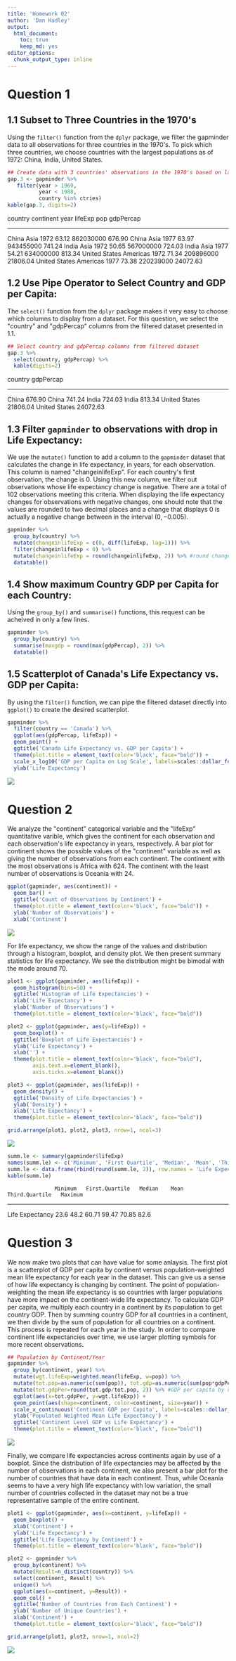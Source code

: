 ```yaml
---
title: 'Homework 02'
author: 'Dan Hadley'
output: 
  html_document:
    toc: true
    keep_md: yes
editor_options: 
  chunk_output_type: inline
---
```

<!---The following chunk allows errors when knitting--->



<!---The following chunk loads the appropriate libraries--->


    
# Question 1

## 1.1 Subset to Three Countries in the 1970's

<!---The following chunk finds the first year of observations for the 70's and the top 3 countries by population for that year--->



Using the `filter()` function from the `dplyr` package, we filter the gapminder data to all observations for three countries in the 1970's.  To pick which three countries, we choose countries with the largest populations as of 1972: China, India, United States.


```r
## Create data with 3 countries' observations in the 1970's based on largest populations from first 1970's observation
gap.3 <- gapminder %>% 
   filter(year > 1969,
          year < 1980,
          country %in% ctries) 
kable(gap.3, digits=2)
```



country         continent    year   lifeExp         pop   gdpPercap
--------------  ----------  -----  --------  ----------  ----------
China           Asia         1972     63.12   862030000      676.90
China           Asia         1977     63.97   943455000      741.24
India           Asia         1972     50.65   567000000      724.03
India           Asia         1977     54.21   634000000      813.34
United States   Americas     1972     71.34   209896000    21806.04
United States   Americas     1977     73.38   220239000    24072.63

## 1.2 Use Pipe Operator to Select Country and GDP per Capita:

The `select()` function from the `dplyr` package makes it very easy to choose which columns to display from a dataset.  For this question, we select the "country" and "gdpPercap" columns from the filtered dataset presented in 1.1.


```r
## Select country and gdpPercap columns from filtered dataset
gap.3 %>% 
  select(country, gdpPercap) %>% 
  kable(digits=2)
```



country          gdpPercap
--------------  ----------
China               676.90
China               741.24
India               724.03
India               813.34
United States     21806.04
United States     24072.63

## 1.3 Filter `gapminder` to observations with drop in Life Expectancy:

We use the `mutate()` function to add a column to the `gapminder` dataset that calculates the change in life expectancy, in years, for each observation.  This column is named "changeinlifeExp".  For each country's first observation, the change is $0$.  Using this new column, we filter out observations whose life expectancy change is negative.  There are  a total of 102 observations meeting this criteria.  When displaying the life expectancy changes for observations with negative changes, one should note that the values are rounded to two decimal places and a change that displays $0$ is actually a negative change between in the interval $(0, -0.005)$.


```r
gapminder %>% 
  group_by(country) %>% 
  mutate(changeinlifeExp = c(0, diff(lifeExp, lag=1))) %>% 
  filter(changeinlifeExp < 0) %>% 
  mutate(changeinlifeExp = round(changeinlifeExp, 2)) %>% #round change to 2 digits
  datatable()
```

<!--html_preserve--><div id="htmlwidget-5293d135705190e4f071" style="width:100%;height:auto;" class="datatables html-widget"></div>
<script type="application/json" data-for="htmlwidget-5293d135705190e4f071">{"x":{"filter":"none","data":[["1","2","3","4","5","6","7","8","9","10","11","12","13","14","15","16","17","18","19","20","21","22","23","24","25","26","27","28","29","30","31","32","33","34","35","36","37","38","39","40","41","42","43","44","45","46","47","48","49","50","51","52","53","54","55","56","57","58","59","60","61","62","63","64","65","66","67","68","69","70","71","72","73","74","75","76","77","78","79","80","81","82","83","84","85","86","87","88","89","90","91","92","93","94","95","96","97","98","99","100","101","102"],["Albania","Angola","Benin","Botswana","Botswana","Botswana","Bulgaria","Bulgaria","Bulgaria","Burundi","Cambodia","Cambodia","Cameroon","Cameroon","Cameroon","Central African Republic","Central African Republic","Central African Republic","Chad","Chad","China","Congo, Dem. Rep.","Congo, Dem. Rep.","Congo, Dem. Rep.","Congo, Dem. Rep.","Congo, Rep.","Congo, Rep.","Cote d'Ivoire","Cote d'Ivoire","Cote d'Ivoire","Croatia","Czech Republic","Denmark","El Salvador","El Salvador","Eritrea","Gabon","Gabon","Gabon","Ghana","Hungary","Hungary","Iraq","Iraq","Iraq","Jamaica","Jamaica","Kenya","Kenya","Kenya","Korea, Dem. Rep.","Korea, Dem. Rep.","Korea, Dem. Rep.","Lesotho","Lesotho","Lesotho","Liberia","Malawi","Malawi","Montenegro","Mozambique","Mozambique","Myanmar","Namibia","Namibia","Netherlands","Nigeria","Nigeria","Norway","Poland","Poland","Puerto Rico","Romania","Romania","Rwanda","Rwanda","Serbia","Sierra Leone","Slovak Republic","Somalia","South Africa","South Africa","South Africa","Swaziland","Swaziland","Swaziland","Tanzania","Tanzania","Togo","Trinidad and Tobago","Trinidad and Tobago","Uganda","Uganda","Uganda","Uganda","Zambia","Zambia","Zambia","Zambia","Zimbabwe","Zimbabwe","Zimbabwe"],["Europe","Africa","Africa","Africa","Africa","Africa","Europe","Europe","Europe","Africa","Asia","Asia","Africa","Africa","Africa","Africa","Africa","Africa","Africa","Africa","Asia","Africa","Africa","Africa","Africa","Africa","Africa","Africa","Africa","Africa","Europe","Europe","Europe","Americas","Americas","Africa","Africa","Africa","Africa","Africa","Europe","Europe","Asia","Asia","Asia","Americas","Americas","Africa","Africa","Africa","Asia","Asia","Asia","Africa","Africa","Africa","Africa","Africa","Africa","Europe","Africa","Africa","Asia","Africa","Africa","Europe","Africa","Africa","Europe","Europe","Europe","Americas","Europe","Europe","Africa","Africa","Europe","Africa","Europe","Africa","Africa","Africa","Africa","Africa","Africa","Africa","Africa","Africa","Africa","Americas","Americas","Africa","Africa","Africa","Africa","Africa","Africa","Africa","Africa","Africa","Africa","Africa"],[1992,1987,2002,1992,1997,2002,1977,1992,1997,1992,1972,1977,1992,1997,2002,1992,1997,2002,1997,2002,1962,1982,1987,1992,1997,1992,1997,1992,1997,2002,1982,1972,1982,1977,1982,1982,1997,2002,2007,2002,1982,1992,1992,1997,2002,1992,2002,1992,1997,2002,1992,1997,2002,1997,2002,2007,1992,1997,2002,2002,2002,2007,2002,1997,2002,1972,1997,2002,1987,1977,1987,1992,1987,1992,1987,1992,1982,1992,1972,1992,1997,2002,2007,1997,2002,2007,1992,1997,2002,1997,2002,1977,1982,1992,1997,1987,1992,1997,2002,1992,1997,2002],[71.581,39.906,54.406,62.745,52.556,46.634,70.81,71.19,70.32,44.736,40.317,31.22,54.314,52.199,49.856,49.396,46.066,43.308,51.573,50.525,44.50136,47.784,47.412,45.548,42.587,56.433,52.962,52.044,47.991,46.832,70.46,70.29,74.63,56.696,56.604,43.89,60.461,56.761,56.735,58.453,69.39,69.17,59.461,58.811,57.046,71.766,72.047,59.285,54.407,50.992,69.978,67.727,66.662,55.558,44.593,42.592,40.802,47.495,45.009,73.981,44.026,42.082,59.908,58.909,51.479,73.75,47.464,46.608,75.89,70.67,70.98,73.911,69.53,69.36,44.02,23.599,70.162,38.333,70.35,39.658,60.236,53.365,49.339,54.289,43.869,39.613,50.44,48.466,57.561,69.465,68.976,50.35,49.849,48.825,44.578,50.821,46.1,40.238,39.193,60.377,46.809,39.989],[3326498,7874230,7026113,1342614,1536536,1630347,8797022,8658506,8066057,5809236,7450606,6978607,12467171,14195809,15929988,3265124,3696513,4048013,7562011,8835739,665770000,30646495,35481645,41672143,47798986,2409073,2800947,12772596,14625967,16252726,4413368,9862158,5117810,4282586,4474873,2637297,1126189,1299304,1454867,20550751,10705535,10348684,17861905,20775703,24001816,2378618,2664659,25020539,28263827,31386842,20711375,21585105,22215365,1982823,2046772,2012649,1912974,10419991,11824495,720230,18473780,19951656,45598081,1774766,1972153,13329874,106207839,119901274,4186147,34621254,37740710,3585176,22686371,22797027,6349365,7290203,9032824,4260884,4593433,6099799,42835005,44433622,43997828,1054486,1130269,1133066,26605473,30686889,4977378,1138101,1101832,11457758,12939400,18252190,21210254,7272406,8381163,9417789,10595811,10704340,11404948,11926563],[2497.437901,2430.208311,1372.877931,7954.111645,8647.142313,11003.60508,7612.240438,6302.623438,5970.38876,631.6998778,421.6240257,524.9721832,1793.163278,1694.337469,1934.011449,747.9055252,740.5063317,738.6906068,1004.961353,1156.18186,487.6740183,673.7478181,672.774812,457.7191807,312.188423,4016.239529,3484.164376,1648.073791,1786.265407,1648.800823,13221.82184,13108.4536,21688.04048,5138.922374,4098.344175,524.8758493,14722.84188,12521.71392,13206.48452,1111.984578,12545.99066,10535.62855,3745.640687,3076.239795,4390.717312,7404.923685,6994.774861,1341.921721,1360.485021,1287.514732,3726.063507,1690.756814,1646.758151,1186.147994,1275.184575,1569.331442,636.6229191,692.2758103,665.4231186,6557.194282,633.6179466,823.6856205,611,3899.52426,4072.324751,18794.74567,1624.941275,1615.286395,31540.9748,9508.141454,9082.351172,14641.58711,9696.273295,6598.409903,847.991217,737.0685949,15181.0927,1068.696278,9674.167626,926.9602964,7479.188244,7710.946444,9269.657808,3876.76846,4128.116943,4513.480643,825.682454,789.1862231,886.2205765,8792.573126,11460.60023,843.7331372,682.2662268,644.1707969,816.559081,1213.315116,1210.884633,1071.353818,1071.613938,693.4207856,792.4499603,672.0386227],[-0.42,-0.04,-0.37,-0.88,-10.19,-5.92,-0.09,-0.15,-0.87,-3.48,-5.1,-9.1,-0.67,-2.12,-2.34,-1.09,-3.33,-2.76,-0.15,-1.05,-6.05,-0.02,-0.37,-1.86,-2.96,-1.04,-3.47,-2.61,-4.05,-1.16,-0.18,-0.09,-0.06,-1.51,-0.09,-0.64,-0.91,-3.7,-0.03,-0.1,-0.56,-0.41,-5.58,-0.65,-1.77,-0,-0.22,-0.05,-4.88,-3.41,-0.67,-2.25,-1.06,-4.13,-10.96,-2,-5.23,-1.93,-2.49,-1.46,-2.32,-1.94,-0.42,-3.09,-7.43,-0.07,-0.01,-0.86,-0.08,-0.18,-0.34,-0.72,-0.13,-0.17,-2.2,-20.42,-0.14,-1.67,-0.63,-4.84,-1.65,-6.87,-4.03,-4.18,-10.42,-4.26,-1.09,-1.97,-0.83,-0.4,-0.49,-0.67,-0.5,-2.68,-4.25,-1,-4.72,-5.86,-1.05,-1.97,-13.57,-6.82]],"container":"<table class=\"display\">\n  <thead>\n    <tr>\n      <th> <\/th>\n      <th>country<\/th>\n      <th>continent<\/th>\n      <th>year<\/th>\n      <th>lifeExp<\/th>\n      <th>pop<\/th>\n      <th>gdpPercap<\/th>\n      <th>changeinlifeExp<\/th>\n    <\/tr>\n  <\/thead>\n<\/table>","options":{"columnDefs":[{"className":"dt-right","targets":[3,4,5,6,7]},{"orderable":false,"targets":0}],"order":[],"autoWidth":false,"orderClasses":false}},"evals":[],"jsHooks":[]}</script><!--/html_preserve-->

## 1.4 Show maximum Country GDP per Capita for each Country:

Using the `group_by()` and `summarise()` functions, this request can be acheived in only a few lines.


```r
gapminder %>% 
  group_by(country) %>% 
  summarise(maxgdp = round(max(gdpPercap), 2)) %>% 
  datatable()
```

<!--html_preserve--><div id="htmlwidget-9f5f7ede92c833ab2f63" style="width:100%;height:auto;" class="datatables html-widget"></div>
<script type="application/json" data-for="htmlwidget-9f5f7ede92c833ab2f63">{"x":{"filter":"none","data":[["1","2","3","4","5","6","7","8","9","10","11","12","13","14","15","16","17","18","19","20","21","22","23","24","25","26","27","28","29","30","31","32","33","34","35","36","37","38","39","40","41","42","43","44","45","46","47","48","49","50","51","52","53","54","55","56","57","58","59","60","61","62","63","64","65","66","67","68","69","70","71","72","73","74","75","76","77","78","79","80","81","82","83","84","85","86","87","88","89","90","91","92","93","94","95","96","97","98","99","100","101","102","103","104","105","106","107","108","109","110","111","112","113","114","115","116","117","118","119","120","121","122","123","124","125","126","127","128","129","130","131","132","133","134","135","136","137","138","139","140","141","142"],["Afghanistan","Albania","Algeria","Angola","Argentina","Australia","Austria","Bahrain","Bangladesh","Belgium","Benin","Bolivia","Bosnia and Herzegovina","Botswana","Brazil","Bulgaria","Burkina Faso","Burundi","Cambodia","Cameroon","Canada","Central African Republic","Chad","Chile","China","Colombia","Comoros","Congo, Dem. Rep.","Congo, Rep.","Costa Rica","Cote d'Ivoire","Croatia","Cuba","Czech Republic","Denmark","Djibouti","Dominican Republic","Ecuador","Egypt","El Salvador","Equatorial Guinea","Eritrea","Ethiopia","Finland","France","Gabon","Gambia","Germany","Ghana","Greece","Guatemala","Guinea","Guinea-Bissau","Haiti","Honduras","Hong Kong, China","Hungary","Iceland","India","Indonesia","Iran","Iraq","Ireland","Israel","Italy","Jamaica","Japan","Jordan","Kenya","Korea, Dem. Rep.","Korea, Rep.","Kuwait","Lebanon","Lesotho","Liberia","Libya","Madagascar","Malawi","Malaysia","Mali","Mauritania","Mauritius","Mexico","Mongolia","Montenegro","Morocco","Mozambique","Myanmar","Namibia","Nepal","Netherlands","New Zealand","Nicaragua","Niger","Nigeria","Norway","Oman","Pakistan","Panama","Paraguay","Peru","Philippines","Poland","Portugal","Puerto Rico","Reunion","Romania","Rwanda","Sao Tome and Principe","Saudi Arabia","Senegal","Serbia","Sierra Leone","Singapore","Slovak Republic","Slovenia","Somalia","South Africa","Spain","Sri Lanka","Sudan","Swaziland","Sweden","Switzerland","Syria","Taiwan","Tanzania","Thailand","Togo","Trinidad and Tobago","Tunisia","Turkey","Uganda","United Kingdom","United States","Uruguay","Venezuela","Vietnam","West Bank and Gaza","Yemen, Rep.","Zambia","Zimbabwe"],[978.01,5937.03,6223.37,5522.78,12779.38,34435.37,36126.49,29796.05,1391.25,33692.61,1441.28,3822.14,7446.3,12569.85,9065.8,10680.79,1217.03,631.7,1713.78,2602.66,36319.24,1193.07,1704.06,13171.64,4959.11,7006.58,1937.58,905.86,4879.51,9645.06,2602.71,14619.22,8948.1,22833.31,35278.42,3694.21,6025.37,7429.46,5581.18,5728.35,12154.09,913.47,690.81,33207.08,30470.02,21745.57,884.76,32170.37,1327.61,27538.41,5186.05,945.58,838.12,2011.16,3548.33,39724.98,18008.94,36180.79,2452.21,3540.65,11888.6,14688.24,40676,25523.28,28569.72,7433.89,31656.07,4519.46,1463.25,4106.53,23348.14,113523.13,10461.06,1569.33,803.01,21951.21,1748.56,759.35,12451.66,1042.58,1803.15,10956.99,11977.57,3095.77,11732.51,3820.18,823.69,944,4811.06,1091.36,36797.93,25185.01,5486.37,1054.38,2013.98,49357.19,22316.19,2605.95,9809.19,4258.5,7408.91,3190.48,15389.92,20509.65,19328.71,7670.12,10808.48,881.57,1890.22,34167.76,1712.47,15870.88,1465.01,47143.18,18678.31,25768.26,1450.99,9269.66,28821.06,3970.1,2602.39,4513.48,33859.75,37506.42,4184.55,28718.28,1107.48,7458.4,1649.66,18008.51,7092.92,8458.28,1056.38,33203.26,42951.65,10611.46,13143.95,2441.58,7110.67,2280.77,1777.08,799.36]],"container":"<table class=\"display\">\n  <thead>\n    <tr>\n      <th> <\/th>\n      <th>country<\/th>\n      <th>maxgdp<\/th>\n    <\/tr>\n  <\/thead>\n<\/table>","options":{"columnDefs":[{"className":"dt-right","targets":2},{"orderable":false,"targets":0}],"order":[],"autoWidth":false,"orderClasses":false}},"evals":[],"jsHooks":[]}</script><!--/html_preserve-->

## 1.5 Scatterplot of Canada's Life Expectancy vs. GDP per Capita:

By using the `filter()` function, we can pipe the filtered dataset directly into `ggplot()` to create the desired scatterplot.


```r
gapminder %>% 
  filter(country == 'Canada') %>% 
  ggplot(aes(gdpPercap, lifeExp)) +
  geom_point() + 
  ggtitle('Canada Life Expectancy vs. GDP per Capita') + 
  theme(plot.title = element_text(color='black', face="bold")) +
  scale_x_log10('GDP per Capita on Log Scale', labels=scales::dollar_format()) + 
  ylab('Life Expectancy')
```

![](gapminder_files/scatterplot-1.png)<!-- -->

# Question 2

We analyze the "continent" categorical variable and the "lifeExp" quantitative varible, which gives the continent for each observation and each observation's life expectancy in years, respectively.  A bar plot for continent shows the possible values of the "continent" variable as well as giving the number of observations from each continent.  The continent with the most observations is Africa with 624.  The continent with the least number of observations is Oceania with 24.


```r
ggplot(gapminder, aes(continent)) + 
  geom_bar() + 
  ggtitle('Count of Observations by Continent') + 
  theme(plot.title = element_text(color='black', face="bold")) + 
  ylab('Number of Observations') +
  xlab('Continent')
```

![](gapminder_files/continent-1.png)<!-- -->

For life expectancy, we show the range of the values and distribution through a histogram, boxplot, and density plot.  We then present summary statistics for life expectancy.  We see the distribution might be bimodal with the mode around 70.  

```r
plot1 <- ggplot(gapminder, aes(lifeExp)) + 
  geom_histogram(bins=50) + 
  ggtitle('Histogram of Life Expectancies') + 
  xlab('Life Expectancy') + 
  ylab('Number of Observations') + 
  theme(plot.title = element_text(color='black', face="bold"))

plot2 <- ggplot(gapminder, aes(y=lifeExp)) + 
  geom_boxplot() + 
  ggtitle('Boxplot of Life Expectancies') + 
  ylab('Life Expectancy') + 
  xlab('') + 
  theme(plot.title = element_text(color='black', face="bold"), 
        axis.text.x=element_blank(),
        axis.ticks.x=element_blank())

plot3 <- ggplot(gapminder, aes(lifeExp)) + 
  geom_density() + 
  ggtitle('Density of Life Expectancies') + 
  ylab('Density') + 
  xlab('Life Expectancy') + 
  theme(plot.title = element_text(color='black', face="bold"))

grid.arrange(plot1, plot2, plot3, nrow=1, ncol=3)
```

![](gapminder_files/lifeExp-1.png)<!-- -->

```r
summ.le <- summary(gapminder$lifeExp)
names(summ.le) <- c('Minimum', 'First Quartile', 'Median', 'Mean', 'Third Quartile', 'Maximum')
summ.le <- data.frame(rbind(round(summ.le, 2)), row.names = 'Life Expectancy')
kable(summ.le)
```

                   Minimum   First.Quartile   Median    Mean   Third.Quartile   Maximum
----------------  --------  ---------------  -------  ------  ---------------  --------
Life Expectancy       23.6             48.2    60.71   59.47            70.85      82.6

# Question 3

We now make two plots that can have value for some anlaysis.  The first plot is a scatterplot of GDP per capita by continent versus population-weighted mean life expectancy for each year in the dataset.  This can give us a sense of how life expectancy is changing by continent.  The point of population-weighting the mean life expectancy is so countries with larger populations have more impact on the continent-wide life expectancy.  To calculate GDP per capita, we multiply each country in a continent by its population to get country GDP.  Then by summing country GDP for all countries in a continent, we then divide by the sum of population for all countries on a continent.  This process is repeated for each year in the study.  In order to compare continent life expectancies over time, we use larger plotting symbols for more recent observations.


```r
## Population by Continent/Year
gapminder %>% 
  group_by(continent, year) %>% 
  mutate(wgt.lifeExp=weighted.mean(lifeExp, w=pop)) %>% 
  mutate(tot.pop=as.numeric(sum(pop)), tot.gdp=as.numeric(sum(pop*gdpPercap))) %>%  #as.numeric() needed for precision
  mutate(tot.gdpPer=round(tot.gdp/tot.pop, 2)) %>% #GDP per capita by continent
  ggplot(aes(x=tot.gdpPer, y=wgt.lifeExp)) + 
  geom_point(aes(shape=continent, color=continent, size=year)) + 
  scale_x_continuous('Continent GDP per Capita', labels=scales::dollar_format()) + 
  ylab('Populated Weighted Mean Life Expectancy') + 
  ggtitle('Continent Level GDP vs Life Expectancy') + 
  theme(plot.title = element_text(color='black', face="bold"))
```

![](gapminder_files/Q3-1.png)<!-- -->

Finally, we compare life expectancies across continents again by use of a boxplot.  Since the distribution of life expectancies may be affected by the number of observations in each continent, we also present a bar plot for the number of countries that have data in each continent.  Thus, while Oceania seems to have a very high life expectancy with low variation, the small number of countries collected in the dataset may not be a true representative sample of the entire continent.


```r
plot1 <- ggplot(gapminder, aes(x=continent, y=lifeExp)) + 
  geom_boxplot() + 
  xlab('Continent') + 
  ylab('Life Expectancy') + 
  ggtitle('Life Expectancy by Continent') + 
  theme(plot.title = element_text(color='black', face="bold"))

plot2 <- gapminder %>% 
  group_by(continent) %>% 
  mutate(Result=n_distinct(country)) %>% 
  select(continent, Result) %>% 
  unique() %>% 
  ggplot(aes(x=continent, y=Result)) +
  geom_col() +
  ggtitle('Number of Countries from Each Continent') + 
  ylab('Number of Unique Countries') +
  xlab('Continent') + 
  theme(plot.title = element_text(color='black', face="bold"))

grid.arrange(plot1, plot2, nrow=1, ncol=2)
```

![](gapminder_files/plot2-1.png)<!-- -->
